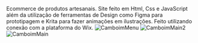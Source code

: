 Ecommerce de produtos artesanais. Site feito em Html, Css e JavaScript além da utilização de ferramentas de Design como Figma para prototipagem e Krita para fazer animações em ilustrações. Feito utilizando conexão com a plataforma do Wix.
![CamboimMenu](https://github.com/GustavoPizente/camboim-biojoias/assets/163063349/b9f4bd2c-048d-458a-974c-e03348a3451b)
![CamboimMain2](https://github.com/GustavoPizente/camboim-biojoias/assets/163063349/6a3acff7-a829-475a-92d2-4adeb461807a)
![CamboimMain](https://github.com/GustavoPizente/camboim-biojoias/assets/163063349/ef436872-2d97-4717-b810-edf63bb2ca80)

